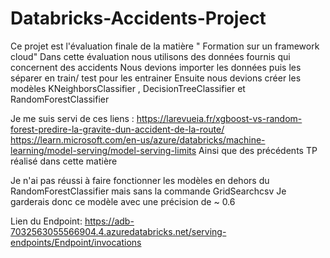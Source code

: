 # Databricks-Accidents-Project

Ce projet est l'évaluation finale de la matière " Formation sur un framework cloud" 
Dans cette évaluation nous utilisons des données fournis qui concernent des accidents
Nous devions importer les données puis les séparer en train/ test pour les entrainer 
Ensuite nous devions créer les modèles KNeighborsClassifier , DecisionTreeClassifier et RandomForestClassifier

Je me suis servi de ces liens :
https://larevueia.fr/xgboost-vs-random-forest-predire-la-gravite-dun-accident-de-la-route/
https://learn.microsoft.com/en-us/azure/databricks/machine-learning/model-serving/model-serving-limits
Ainsi que des précédents TP réalisé dans cette matière

Je n'ai pas réussi à faire fonctionner les modèles en dehors du RandomForestClassifier mais sans la commande GridSearchcsv
Je garderais donc ce modèle avec une précision de ~ 0.6 

Lien du Endpoint: https://adb-7032563055566904.4.azuredatabricks.net/serving-endpoints/Endpoint/invocations
